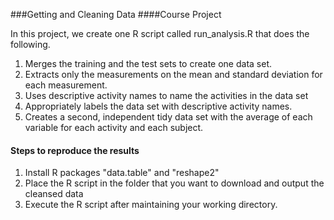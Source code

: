 ###Getting and Cleaning Data
####Course Project

In this project, we create one R script called run_analysis.R that does the following.

1. Merges the training and the test sets to create one data set.
2. Extracts only the measurements on the mean and standard deviation for each measurement.
3. Uses descriptive activity names to name the activities in the data set
4. Appropriately labels the data set with descriptive activity names.
5. Creates a second, independent tidy data set with the average of each variable for each activity and each subject.

#### Steps to reproduce the results
1. Install R packages "data.table" and "reshape2"
2. Place the R script in the folder that you want to download and output the cleansed data
3. Execute the R script after maintaining your working directory.



